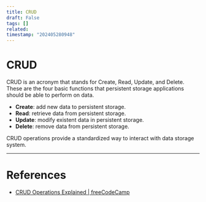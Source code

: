 ```yaml
---
title: CRUD
draft: False
tags: []
related: 
timestamp: "202405280948"
---
```


# CRUD
CRUD is an acronym that stands for Create, Read, Update, and Delete. These are the four basic functions that persistent storage applications should be able to perform on data.

- **Create**: add new data to persistent storage.
- **Read**: retrieve data from persistent storage.
- **Update**: modify existent data in persistent storage.
- **Delete**: remove data from persistent storage.

CRUD operations provide a standardized way to interact with data storage system.

--- 
# References
- [CRUD Operations Explained | freeCodeCamp](https://www.freecodecamp.org/news/crud-operations-explained/)